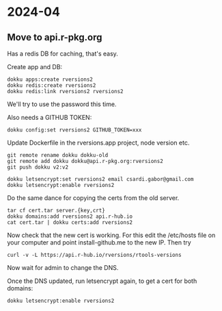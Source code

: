 # 2024-04

## Move to api.r-pkg.org

Has a redis DB for caching, that's easy.

Create app and DB:

```
dokku apps:create rversions2
dokku redis:create rversions2
dokku redis:link rversions2 rversions2
```

We'll try to use the password this time.

Also needs a GITHUB TOKEN:
```
dokku config:set rversions2 GITHUB_TOKEN=xxx
```

Update Dockerfile in the rversions.app project, node version etc.

```
git remote rename dokku dokku-old
git remote add dokku dokku@api.r-pkg.org:rversions2
git push dokku v2:v2
```

```
dokku letsencrypt:set rversions2 email csardi.gabor@gmail.com
dokku letsencrypt:enable rversions2
```

Do the same dance for copying the certs from the old server.

```
tar cf cert.tar server.{key,crt}
dokku domains:add rversions2 api.r-hub.io
cat cert.tar | dokku certs:add rversions2
```

Now check that the new cert is working. For this edit the /etc/hosts file
on your computer and point install-github.me to the new IP.
Then try
```
curl -v -L https://api.r-hub.io/rversions/rtools-versions
```

Now wait for admin to change the DNS.

Once the DNS updated, run letsencrypt again, to get a cert for both
domains:
```
dokku letsencrypt:enable rversions2
```
